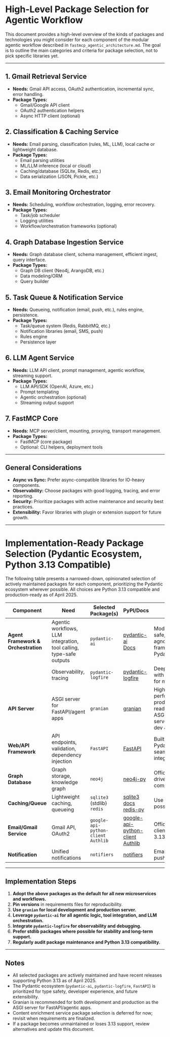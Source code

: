 # High-Level Package Selection for Agentic Workflow

This document provides a high-level overview of the kinds of packages and technologies you might consider for each component of the modular agentic workflow described in `fastmcp_agentic_architecture.md`. The goal is to outline the main categories and criteria for package selection, not to pick specific libraries yet.

---

## 1. Gmail Retrieval Service
- **Needs:** Gmail API access, OAuth2 authentication, incremental sync, error handling.
- **Package Types:**
  - Gmail/Google API client
  - OAuth2 authentication helpers
  - Async HTTP client (optional)

## 2. Classification & Caching Service
- **Needs:** Email parsing, classification (rules, ML, LLM), local cache or lightweight database.
- **Package Types:**
  - Email parsing utilities
  - ML/LLM inference (local or cloud)
  - Caching/database (SQLite, Redis, etc.)
  - Data serialization (JSON, Pickle, etc.)

## 3. Email Monitoring Orchestrator
- **Needs:** Scheduling, workflow orchestration, logging, error recovery.
- **Package Types:**
  - Task/job scheduler
  - Logging utilities
  - Workflow/orchestration frameworks (optional)

## 4. Graph Database Ingestion Service
- **Needs:** Graph database client, schema management, efficient ingest, query interface.
- **Package Types:**
  - Graph DB client (Neo4j, ArangoDB, etc.)
  - Data modeling/ORM
  - Query builder

## 5. Task Queue & Notification Service
- **Needs:** Queueing, notification (email, push, etc.), rules engine, persistence.
- **Package Types:**
  - Task/queue system (Redis, RabbitMQ, etc.)
  - Notification libraries (email, SMS, push)
  - Rules engine
  - Persistence layer

## 6. LLM Agent Service
- **Needs:** LLM API client, prompt management, agentic workflow, streaming support.
- **Package Types:**
  - LLM API/SDK (OpenAI, Azure, etc.)
  - Prompt templating
  - Agentic orchestration (optional)
  - Streaming output support

## 7. FastMCP Core
- **Needs:** MCP server/client, mounting, proxying, transport management.
- **Package Types:**
  - FastMCP (core package)
  - Optional: CLI helpers, deployment tools

---

## General Considerations
- **Async vs Sync:** Prefer async-compatible libraries for IO-heavy components.
- **Observability:** Choose packages with good logging, tracing, and error reporting.
- **Security:** Prioritize packages with active maintenance and security best practices.
- **Extensibility:** Favor libraries with plugin or extension support for future growth.

---

# Implementation-Ready Package Selection (Pydantic Ecosystem, Python 3.13 Compatible)

The following table presents a narrowed-down, opinionated selection of actively maintained packages for each component, prioritizing the Pydantic ecosystem wherever possible. All choices are Python 3.13 compatible and production-ready as of April 2025.

| Component | Need | Selected Package(s) | PyPI/Docs | Notes |
|-----------|------|---------------------|-----------|-------|
| **Agent Framework & Orchestration** | Agentic workflows, LLM integration, tool calling, type-safe outputs | `pydantic-ai` | [pydantic-ai](https://github.com/pydantic/pydantic-ai)<br>[Docs](https://ai.pydantic.dev/) | Modern, type-safe, model-agnostic agent framework by Pydantic team |
|  | Observability, tracing | `pydantic-logfire` | [pydantic-logfire](https://pydantic.dev/logfire/) | Deep integration with `pydantic-ai` for monitoring |
| **API Server** | ASGI server for FastAPI/agent apps | `granian` | [granian](https://github.com/emmett-framework/granian) | High-performance, production-ready ASGI/WSGI/RSGI server; use for dev & prod |
| **Web/API Framework** | API endpoints, validation, dependency injection | `FastAPI` | [FastAPI](https://fastapi.tiangolo.com/) | Built on Pydantic, seamless integration |
| **Graph Database** | Graph storage, knowledge graph | `neo4j` | [neo4j-py](https://pypi.org/project/neo4j/) | Official Python driver, 3.13 compatible |
| **Caching/Queue** | Lightweight caching, queueing | `sqlite3` (stdlib)<br>`redis` | [sqlite3 docs](https://docs.python.org/3/library/sqlite3.html)<br>[redis-py](https://redis.io/docs/latest/develop/clients/redis-py/) | Use stdlib where possible |
| **Email/Gmail Service** | Gmail API, OAuth2 | `google-api-python-client`<br>`Authlib` | [google-api-python-client](https://github.com/googleapis/google-api-python-client)<br>[Authlib](https://pypi.org/project/Authlib/) | Official Google client, supports 3.13 |
| **Notification** | Unified notifications | `notifiers` | [notifiers](https://pypi.org/project/notifiers/) | Email, SMS, push, etc. |

---

## Implementation Steps

1. **Adopt the above packages as the default for all new microservices and workflows.**
2. **Pin versions** in requirements files for reproducibility.
3. **Use `granian` for local development and production server.**
4. **Leverage `pydantic-ai` for all agentic logic, tool integration, and LLM orchestration.**
5. **Integrate `pydantic-logfire` for observability and debugging.**
6. **Prefer stdlib packages where possible for stability and long-term support.**
7. **Regularly audit package maintenance and Python 3.13 compatibility.**

---

## Notes
- All selected packages are actively maintained and have recent releases supporting Python 3.13 as of April 2025.
- The Pydantic ecosystem (`pydantic-ai`, `pydantic-logfire`, `FastAPI`) is prioritized for type safety, developer experience, and future extensibility.
- Granian is recommended for both development and production as the ASGI server for FastAPI/agentic apps.
- Content enrichment service package selection is deferred for now; revisit when requirements are finalized.
- If a package becomes unmaintained or loses 3.13 support, review alternatives and update this document.
